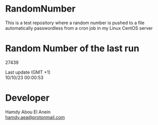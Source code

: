# RandomNumber    
This is a test repository where a random number is pushed to a file automatically passwordless from a cron job in my Linux CentOS server    
# Random Number of the last run   
27439
      
Last update (GMT +1)    
10/10/23 00:00:53
# Developer    
Hamdy Abou El Anein   
hamdy.aea@protonmail.com
